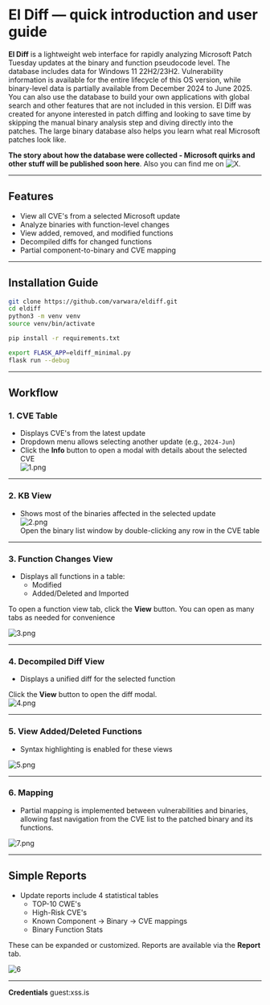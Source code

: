# El Diff — quick introduction and user guide

**El Diff** is a lightweight web interface for rapidly analyzing Microsoft Patch Tuesday updates at the binary and function pseudocode level. The database includes data for Windows 11 22H2/23H2. Vulnerability information is available for the entire lifecycle of this OS version, while binary-level data is partially available from December 2024 to June 2025. You can also use the database to build your own applications with global search and other features that are not included in this version. El Diff was created for anyone interested in patch diffing and looking to save time by skipping the manual binary analysis step and diving directly into the patches. The large binary database also helps you learn what real Microsoft patches look like.

**The story about how the database were collected - Microsoft quirks and other stuff will be published soon here**. Also you can find me on ![X](https://x.com/varwar1337).

---

## Features

- View all CVE's from a selected Microsoft update
- Analyze binaries with function-level changes
- View added, removed, and modified functions
- Decompiled diffs for changed functions
- Partial component-to-binary and CVE mapping

---

## Installation Guide

```sh
git clone https://github.com/varwara/eldiff.git
cd eldiff
python3 -m venv venv
source venv/bin/activate

pip install -r requirements.txt

export FLASK_APP=eldiff_minimal.py
flask run --debug
```

---

## Workflow

### 1. CVE Table

- Displays CVE's from the latest update
- Dropdown menu allows selecting another update (e.g., `2024-Jun`)
- Click the **Info** button to open a modal with details about the selected CVE  
![1.png](./doc/1.png)

---

### 2. KB View

- Shows most of the binaries affected in the selected update  
![2.png](./doc/2.png)  
Open the binary list window by double-clicking any row in the CVE table

---

### 3. Function Changes View

- Displays all functions in a table:
  - Modified
  - Added/Deleted and Imported

To open a function view tab, click the **View** button. You can open as many tabs as needed for convenience

![3.png](./doc/3.png)

---

### 4. Decompiled Diff View

- Displays a unified diff for the selected function

Click the **View** button to open the diff modal.  
![4.png](./doc/4.png)

---

### 5. View Added/Deleted Functions

- Syntax highlighting is enabled for these views

![5.png](./doc/5.png)

---

### 6. Mapping

- Partial mapping is implemented between vulnerabilities and binaries, allowing fast navigation from the CVE list to the patched binary and its functions.

![7.png](./doc/7.png)

---

## Simple Reports

- Update reports include 4 statistical tables
    - TOP-10 CWE's
    - High-Risk CVE's
    - Known Component → Binary → CVE mappings
    - Binary Function Stats

These can be expanded or customized. Reports are available via the **Report** tab.

![6](./doc/6.png)

---

**Credentials**
guest:xss.is
